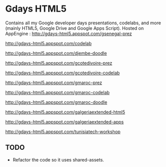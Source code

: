 Gdays HTML5
===========
Contains all my Google developer days presentations, codelabs, and more (mainly HTML5, Google Drive and Google Apps Script).
Hosted on AppEngine :
http://gdays-html5.appspot.com/gsenegal-prez

http://gdays-html5.appspot.com/codelab

http://gdays-html5.appspot.com/djembe-doodle


http://gdays-html5.appspot.com/gcotedivoire-prez

http://gdays-html5.appspot.com/gcotedivoire-codelab


http://gdays-html5.appspot.com/gmaroc-prez

http://gdays-html5.appspot.com/gmaroc-codelab

http://gdays-html5.appspot.com/gmaroc-doodle


http://gdays-html5.appspot.com/galgeriaextended-html5

http://gdays-html5.appspot.com/galgeriaextended-apps


http://gdays-html5.appspot.com/tunisiatech-workshop

## TODO ##
- Refactor the code so it uses shared-assets.
